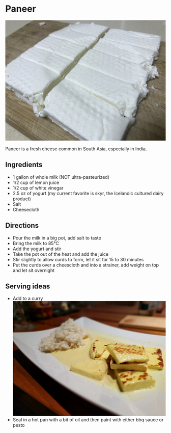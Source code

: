 # Paneer

![photo](paneer.jpg)

Paneer is a fresh cheese common in South Asia, especially in India.

## Ingredients
- 1 gallon of whole milk (NOT ultra-pasteurized)
- 1/2 cup of lemon juice
- 1/2 cup of white vinegar
- 2.5 oz of yogurt (my current favorite is skyr, the Icelandic cultured dairy product)
- Salt
- Cheesecloth

## Directions

- Pour the milk in a big pot, add salt to taste
- Bring the milk to 85°C
- Add the yogurt and stir
- Take the pot out of the heat and add the juice
- Stir slightly to allow curds to form, let it sit for 15 to 30 minutes
- Put the curds over a cheescloth and into a strainer, add weight on top and let sit overnight

## Serving ideas

- Add to a curry
![photo](paneer-curry.jpg)
- Seal in a hot pan with a bit of oil and then paint with either bbq sauce or pesto
